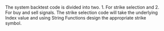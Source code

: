 The system backtest code is divided into two. 1. For strike selection and 2. For buy and sell signals. The strike selection code will take the underlying Index value and using String Functions design the appropriate strike symbol. 
